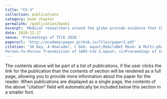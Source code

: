 ```yaml
---
title: "Ch-3"
collection: publications
category: book chapter
permalink: /publication/book1
excerpt: 'Medical researchers around the globe provide evidence that COVID-19 pandemic diseases transmitted through droplets and respirators of respiratory aerosols and wearing a face mask is an efficient infection control recommendation process. In addition, many public and private service providers demand that consumers use the service only if they wear masks properly. However, a few research studies have been found on face mask detection based on the technology of Artificial Intelligence (AI) and Image Processing. In this article, we propose, MobileNet Mask, which is a deep learning-based multi-phase face mask detection model for preventing human transmission of SARS-CoV-2. Two different face mask datasets along with more than 5,200 images have been utilized to train and test the model for detecting with and without a face mask from the images and video stream. Experiment results show that with 770 validation samples MobileNet Mask achieves an accuracy of ~ 93% whereas with 276 validation samples it attains an accuracy of nearly ~ 100%. Lastly, we also discuss the possibility of implementing our proposed MobileNet Mask model on light-weighted computing devices such as mobile or embedded devices. Besides, this proposed model also introduces frontier technologies to support the efforts of government and public health guidelines with anticipation of implementing mandatory face mask regulations all over the world.'
date: 2020-12-17
venue: 'Proceedings of TCCE 2020.'
paperurl: 'http://academicpages.github.io/files/paper3.pdf'
citation: 'SK Dey, A Howlader, C Deb. &quot;MobileNet Mask: A Multi-phase Face Mask Detection Model to Prevent
Person-To-Person Transmission of SARS-CoV-2.&quot; <i>Proceedings of International Conference on Trends in Computational and Cognitive Engineering. Advances in Intelligent Systems and Computing, vol 1309. Springer, Singapore. </i>. https://doi.org/10.1007/978-981-33-4673-4_49.'
---
```


The contents above will be part of a list of publications, if the user clicks the link for the publication than the contents of section will be rendered as a full page, allowing you to provide more information about the paper for the reader. When publications are displayed as a single page, the contents of the above "citation" field will automatically be included below this section in a smaller font.

